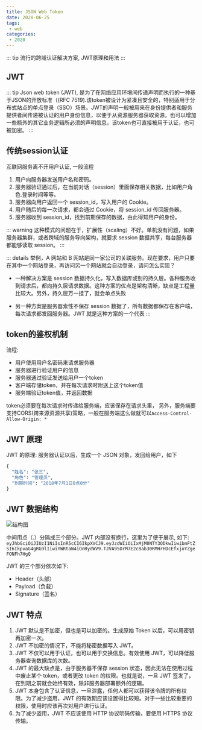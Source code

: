 ```yaml
---
title: JSON Web Token
date: 2020-06-25
tags:
 - web
categories:
 - 2020
---
```



::: tip
流行的跨域认证解决方案, JWT原理和用法
:::
<!-- more -->


## JWT
::: tip
Json web token (JWT), 是为了在网络应用环境间传递声明而执行的一种基于JSON的开放标准（(RFC 7519).该token被设计为紧凑且安全的，特别适用于分布式站点的单点登录（SSO）场景。JWT的声明一般被用来在身份提供者和服务提供者间传递被认证的用户身份信息，以便于从资源服务器获取资源，也可以增加一些额外的其它业务逻辑所必须的声明信息，该token也可直接被用于认证，也可被加密。
:::


## 传统session认证
互联网服务离不开用户认证, 一般流程
1. 用户向服务器发送用户名和密码。
2. 服务器验证通过后，在当前对话（session）里面保存相关数据，比如用户角色.登录时间等等。
3. 服务器向用户返回一个 session_id，写入用户的 Cookie。
4. 用户随后的每一次请求，都会通过 Cookie，将 session_id 传回服务器。
5. 服务器收到 session_id，找到前期保存的数据，由此得知用户的身份。

::: warning
这种模式的问题在于，扩展性（scaling）不好。单机没有问题，如果服务器集群，或者跨域的服务导向架构，就要求 session 数据共享，每台服务器都能够读取 session。
:::

::: details 举例，A 网站和 B 网站是同一家公司的关联服务。现在要求，用户只要在其中一个网站登录，再访问另一个网站就会自动登录，请问怎么实现？
* 一种解决方案是 session 数据持久化，写入数据库或别的持久层。各种服务收到请求后，都向持久层请求数据。这种方案的优点是架构清晰，缺点是工程量比较大。另外，持久层万一挂了，就会单点失败

* 另一种方案是服务器索性不保存 session 数据了，所有数据都保存在客户端，每次请求都发回服务器。JWT 就是这种方案的一个代表
:::


## token的鉴权机制
流程:
* 用户使用用户名密码来请求服务器
* 服务器进行验证用户的信息
* 服务器通过验证发送给用户一个token
* 客户端存储token，并在每次请求时附送上这个token值
* 服务端验证token值，并返回数据

token必须要在每次请求时传递给服务端，应该保存在请求头里， 另外，服务端要支持CORS(跨来源资源共享)策略，一般在服务端这么做就可以`Access-Control-Allow-Origin: *`


## JWT 原理
JWT 的原理: 服务器认证以后，生成一个 JSON 对象，发回给用户，如下
``` py
{
  "姓名": "张三",
  "角色": "管理员",
  "到期时间": "2018年7月1日0点0分"
}
```


## JWT 数据结构
![结构图](https://gitee.com/chen-zq/bgimages/raw/master/img/20201207180602_JWT%E6%95%B0%E6%8D%AE%E7%BB%93%E6%9E%84.png)

中间用点（.）分隔成三个部分。JWT 内部没有换行，这里为了便于展示, 如下:
`eyJhbGciOiJIUzI1NiIsInR5cCI6IkpXVCJ9.eyJzdWIiOiIxMjM0NTY3ODkwIiwibmFtZSI6IkpvaG4gRG9lIiwiYWRtaW4iOnRydWV9.TJVA95OrM7E2cBab30RMHrHDcEfxjoYZgeFONFh7HgQ`

JWT 的三个部分依次如下:
* Header（头部）
* Payload（负载）
* Signature（签名）


## JWT 特点
1. JWT 默认是不加密，但也是可以加密的。生成原始 Token 以后，可以用密钥再加密一次。
2. JWT 不加密的情况下，不能将秘密数据写入 JWT。
3. JWT 不仅可以用于认证，也可以用于交换信息。有效使用 JWT，可以降低服务器查询数据库的次数。
4. JWT 的最大缺点是，由于服务器不保存 session 状态，因此无法在使用过程中废止某个 token，或者更改 token 的权限。也就是说，一旦 JWT 签发了，在到期之前就会始终有效，除非服务器部署额外的逻辑。
5. JWT 本身包含了认证信息，一旦泄露，任何人都可以获得该令牌的所有权限。为了减少盗用，JWT 的有效期应该设置得比较短。对于一些比较重要的权限，使用时应该再次对用户进行认证。
6. 为了减少盗用，JWT 不应该使用 HTTP 协议明码传输，要使用 HTTPS 协议传输。
